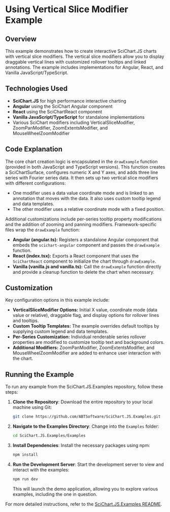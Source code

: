 # Using Vertical Slice Modifier Example

## Overview

This example demonstrates how to create interactive SciChart.JS charts with vertical slice modifiers. The vertical slice modifiers allow you to display draggable vertical lines with customized rollover tooltips and linked annotations. The example includes implementations for Angular, React, and Vanilla JavaScript/TypeScript.

## Technologies Used

-   **SciChart.JS** for high performance interactive charting
-   **Angular** using the SciChart Angular component
-   **React** using the SciChartReact component
-   **Vanilla JavaScript/TypeScript** for standalone implementations
-   Various SciChart modifiers including VerticalSliceModifier, ZoomPanModifier, ZoomExtentsModifier, and MouseWheelZoomModifier

## Code Explanation

The core chart creation logic is encapsulated in the `drawExample` function (provided in both JavaScript and TypeScript versions). This function creates a SciChartSurface, configures numeric X and Y axes, and adds three line series with Fourier series data. It then sets up two vertical slice modifiers with different configurations:

-   One modifier uses a data value coordinate mode and is linked to an annotation that moves with the data. It also uses custom tooltip legend and data templates.
-   The other modifier uses a relative coordinate mode with a fixed position.

Additional customizations include per-series tooltip property modifications and the addition of zooming and panning modifiers. Framework-specific files wrap the `drawExample` function:

-   **Angular (angular.ts):** Registers a standalone Angular component that embeds the `scichart-angular` component and passes the `drawExample` function.
-   **React (index.tsx):** Exports a React component that uses the `SciChartReact` component to initialize the chart through `drawExample`.
-   **Vanilla (vanilla.js and vanilla.ts):** Call the `drawExample` function directly and provide a cleanup function to delete the chart when necessary.

## Customization

Key configuration options in this example include:

-   **VerticalSliceModifier Options:** Initial X value, coordinate mode (data value or relative), draggable flag, and display options for rollover lines and tooltips.
-   **Custom Tooltip Templates:** The example overrides default tooltips by supplying custom legend and data templates.
-   **Per-Series Customization:** Individual renderable series rollover properties are modified to customize tooltip text and background colors.
-   **Additional Modifiers:** ZoomPanModifier, ZoomExtentsModifier, and MouseWheelZoomModifier are added to enhance user interaction with the chart.

## Running the Example

To run any example from the SciChart.JS.Examples repository, follow these steps:

1. **Clone the Repository**: Download the entire repository to your local machine using Git:

    ```bash
    git clone https://github.com/ABTSoftware/SciChart.JS.Examples.git
    ```

2. **Navigate to the Examples Directory**: Change into the `Examples` folder:

    ```bash
    cd SciChart.JS.Examples/Examples
    ```

3. **Install Dependencies**: Install the necessary packages using npm:

    ```bash
    npm install
    ```

4. **Run the Development Server**: Start the development server to view and interact with the examples:

    ```bash
    npm run dev
    ```

    This will launch the demo application, allowing you to explore various examples, including the one in question.

For more detailed instructions, refer to the [SciChart.JS.Examples README](https://github.com/ABTSoftware/SciChart.JS.Examples/blob/master/README.md).
